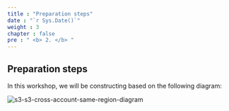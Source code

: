 ```yaml
---
title : "Preparation steps"
date : "`r Sys.Date()`"
weight : 3
chapter : false
pre : " <b> 2. </b> "
---
```


## Preparation steps

In this workshop, we will be constructing based on the following diagram:

![s3-s3-cross-account-same-region-diagram](/images/1-Introduce/datasync-diagram.png?featherlight=false&width=90pc)
